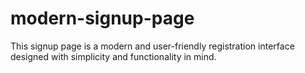 # modern-signup-page
This signup page is a modern and user-friendly registration interface designed with simplicity and functionality in mind. 

